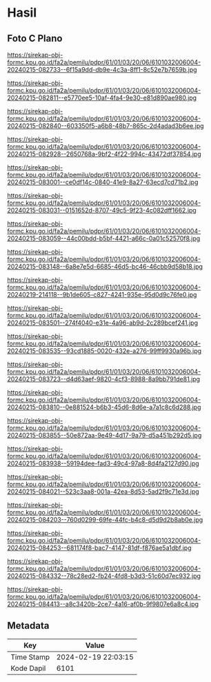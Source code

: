 # Hasil

## Foto C Plano

https://sirekap-obj-formc.kpu.go.id/fa2a/pemilu/pdpr/61/01/03/20/06/6101032006004-20240215-082733--6f15a9dd-db9e-4c3a-8ff1-8c52e7b7659b.jpg

https://sirekap-obj-formc.kpu.go.id/fa2a/pemilu/pdpr/61/01/03/20/06/6101032006004-20240215-082811--e5770ee5-10af-4fa4-9e30-e81d890ae980.jpg

https://sirekap-obj-formc.kpu.go.id/fa2a/pemilu/pdpr/61/01/03/20/06/6101032006004-20240215-082840--603350f5-a6b8-48b7-865c-2d4adad3b6ee.jpg

https://sirekap-obj-formc.kpu.go.id/fa2a/pemilu/pdpr/61/01/03/20/06/6101032006004-20240215-082928--2650768a-9bf2-4f22-994c-43472df37854.jpg

https://sirekap-obj-formc.kpu.go.id/fa2a/pemilu/pdpr/61/01/03/20/06/6101032006004-20240215-083001--ce0df14c-0840-41e9-8a27-63ecd7cd71b2.jpg

https://sirekap-obj-formc.kpu.go.id/fa2a/pemilu/pdpr/61/01/03/20/06/6101032006004-20240215-083031--0151652d-8707-49c5-9f23-4c082dff1662.jpg

https://sirekap-obj-formc.kpu.go.id/fa2a/pemilu/pdpr/61/01/03/20/06/6101032006004-20240215-083059--44c00bdd-b5bf-4421-a66c-0a01c52570f8.jpg

https://sirekap-obj-formc.kpu.go.id/fa2a/pemilu/pdpr/61/01/03/20/06/6101032006004-20240215-083148--6a8e7e5d-6685-46d5-bc46-46cbb9d58b18.jpg

https://sirekap-obj-formc.kpu.go.id/fa2a/pemilu/pdpr/61/01/03/20/06/6101032006004-20240219-214118--9b1de605-c827-4241-935e-95d0d9c76fe0.jpg

https://sirekap-obj-formc.kpu.go.id/fa2a/pemilu/pdpr/61/01/03/20/06/6101032006004-20240215-083501--274f4040-e31e-4a96-ab9d-2c289bcef241.jpg

https://sirekap-obj-formc.kpu.go.id/fa2a/pemilu/pdpr/61/01/03/20/06/6101032006004-20240215-083535--93cd1885-0020-432e-a276-99ff9930a96b.jpg

https://sirekap-obj-formc.kpu.go.id/fa2a/pemilu/pdpr/61/01/03/20/06/6101032006004-20240215-083723--d4d63aef-9820-4cf3-8988-8a9bb791de81.jpg

https://sirekap-obj-formc.kpu.go.id/fa2a/pemilu/pdpr/61/01/03/20/06/6101032006004-20240215-083810--0e881524-b6b3-45d6-8d6e-a7a1c8c6d288.jpg

https://sirekap-obj-formc.kpu.go.id/fa2a/pemilu/pdpr/61/01/03/20/06/6101032006004-20240215-083855--50e872aa-9e49-4d17-9a79-d5a451b292d5.jpg

https://sirekap-obj-formc.kpu.go.id/fa2a/pemilu/pdpr/61/01/03/20/06/6101032006004-20240215-083938--59194dee-fad3-49c4-97a8-8d4fa2127d90.jpg

https://sirekap-obj-formc.kpu.go.id/fa2a/pemilu/pdpr/61/01/03/20/06/6101032006004-20240215-084021--523c3aa8-001a-42ea-8d53-5ad2f9c71e3d.jpg

https://sirekap-obj-formc.kpu.go.id/fa2a/pemilu/pdpr/61/01/03/20/06/6101032006004-20240215-084203--760d0299-69fe-44fc-b4c8-d5d9d2b8ab0e.jpg

https://sirekap-obj-formc.kpu.go.id/fa2a/pemilu/pdpr/61/01/03/20/06/6101032006004-20240215-084253--681174f8-bac7-4147-81df-f876ae5a1dbf.jpg

https://sirekap-obj-formc.kpu.go.id/fa2a/pemilu/pdpr/61/01/03/20/06/6101032006004-20240215-084332--78c28ed2-fb24-4fd8-b3d3-51c60d7ec932.jpg

https://sirekap-obj-formc.kpu.go.id/fa2a/pemilu/pdpr/61/01/03/20/06/6101032006004-20240215-084413--a8c3420b-2ce7-4a16-af0b-9f9807e6a8c4.jpg


## Metadata

| Key        | Value               |
| ---------- | ------------------- |
| Time Stamp | 2024-02-19 22:03:15 |
| Kode Dapil | 6101                |



